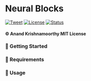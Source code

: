 # Neural Blocks

[![Tweet](https://img.shields.io/twitter/url/https/shields.io.svg?style=social)](https://twitter.com/intent/tweet?text=Neural%20Blocks-Easy%20to%20use%20neural%20net%20blocks%20for%20fast%20prototyping.&url=https://github.com/AntixK/NeuralBlocks)
[![License](https://img.shields.io/badge/license-MIT-blue.svg)](/LICENSE)
[![Status](https://img.shields.io/badge/status-active-success.svg)]()

#### &copy; Anand Krishnamoorthy MIT License 

### :checkered_flag:  Getting Started

### :hammer: Requirements

### :rocket: Usage

